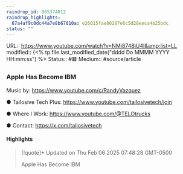 ```yaml
---
raindrop_id: 965374012
raindrop_highlights:
  67a4af9c0dc44a7e8b67010a: e26015fae80287e6c5d28eeca4a25bdc
status: ""
---
```


URL:: https://www.youtube.com/watch?v=NMi8748iU4I&amp;list=LL
modified:: {<% tp.file.last_modified_date("dddd Do MMMM YYYY HH:mm:ss") %>
Status:: #🟥
Medium:: #source/article


### Apple Has Become IBM

Music by: https://www.youtube.com/c/RandyVazquez

● Tailosive Tech Plus: https://www.youtube.com/tailosivetech/join

● Where I Work: https://www.youtube.com/@TELOtrucks

● Contact:  https://x.com/tailosivetech

#### Highlights

> [!quote]+ Updated on Thu Feb 06 2025 07:48:28 GMT-0500
>
> Apple Has Become IBM
